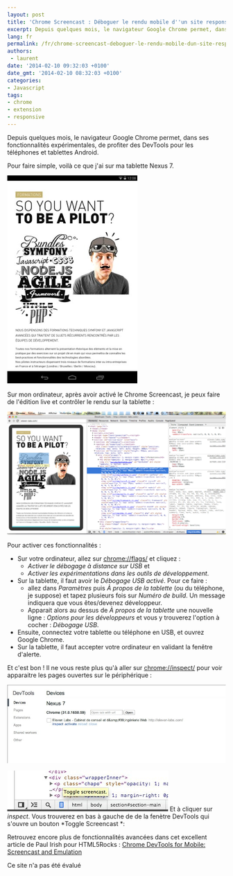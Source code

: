 ```yaml
---
layout: post
title: 'Chrome Screencast : Déboguer le rendu mobile d''un site responsive'
excerpt: Depuis quelques mois, le navigateur Google Chrome permet, dans ses fonctionnalités expérimentales, de profiter des DevTools pour les téléphones et tablettes Android.
lang: fr
permalink: /fr/chrome-screencast-deboguer-le-rendu-mobile-dun-site-responsive/
authors:
 - laurent
date: '2014-02-10 09:32:03 +0100'
date_gmt: '2014-02-10 08:32:03 +0100'
categories:
- Javascript
tags:
- chrome
- extension
- responsive
---
```


Depuis quelques mois, le navigateur Google Chrome permet, dans ses fonctionnalités expérimentales, de profiter des DevTools pour les téléphones et tablettes Android.

Pour faire simple, voilà ce que j'ai sur ma tablette Nexus 7.

![Screenshot Nexus 7](/assets/2014-02-10-chrome-screencast-deboguer-le-rendu-mobile-dun-site-responsive/screenshot-nexus-7.jpg)

Sur mon ordinateur, après avoir activé le Chrome Screencast, je peux faire de l'édition live et contrôler le rendu sur la tablette :

![Screenshot Google Chrome Screencast](/assets/2014-02-10-chrome-screencast-deboguer-le-rendu-mobile-dun-site-responsive/screenshot-google-chrome-screencast.png)

Pour activer ces fonctionnalités :

-   Sur votre ordinateur, allez sur [chrome://flags/](//flags/) et cliquez :
    -   *Activer le débogage à distance sur USB* et
    -   *Activer les expérimentations dans les outils de développement*.
-   Sur la tablette, il faut avoir le *Débogage USB activé*. Pour ce faire :
    -   allez dans *Paramètres* puis *À propos de la tablette* (ou du téléphone, je suppose) et tapez plusieurs fois sur *Numéro de build*. Un message indiquera que vous êtes/devenez développeur.
    -   Apparait alors au dessus de *À propos de la tablette* une nouvelle ligne : *Options pour les développeurs* et vous y trouverez l'option à cocher : *Débogage USB*.
-   Ensuite, connectez votre tablette ou téléphone en USB, et ouvrez Google Chrome.
-   Sur la tablette, il faut accepter votre ordinateur en validant la fenêtre d'alerte.

Et c'est bon ! Il ne vous reste plus qu'à aller sur [chrome://inspect/](//inspect/) pour voir apparaitre les pages ouvertes sur le périphérique :

![Google inspect screencast](/assets/2014-02-10-chrome-screencast-deboguer-le-rendu-mobile-dun-site-responsive/google-inspect-screencast.jpg)

![Google-toggle-screencast](/assets/2014-02-10-chrome-screencast-deboguer-le-rendu-mobile-dun-site-responsive/google-toggle-screencast.jpg)
Et à cliquer sur *inspect*. Vous trouverez en bas à gauche de de la fenètre DevTools qui s'ouvre un bouton *Toggle Screencast *:

Retrouvez encore plus de fonctionnalités avancées dans cet excellent article de Paul Irish pour HTML5Rocks : [Chrome DevTools for Mobile: Screencast and Emulation](http://www.html5rocks.com/en/tutorials/developertools/mobile/ "Chrome DevTools for Mobile: Screencast and Emulation by Paul Irish")

Ce site n'a pas été évalué
